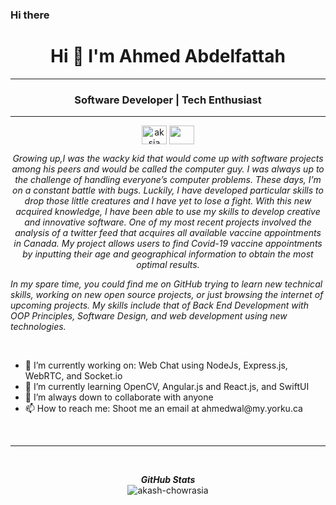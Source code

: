 ### Hi there 
<h1 align="center">Hi 👋 I'm Ahmed Abdelfattah</h1>
<hr>
<h3 align="center">Software Developer | Tech Enthusiast</h3>
<hr>
<p align="center">
<a href="https://www.linkedin.com/in/ahmedwab/" target="blank"><img align="center" src="https://cdn.jsdelivr.net/npm/simple-icons@1.2.0/icons/linkedin.svg" alt="aksia" height="30" width="40" /></a>
<a href = "mailto: ahmedwal@my.yorku.ca"><img align="center" src="https://cdn.jsdelivr.net/npm/simple-icons@1.2.0/icons/gmail.svg" height="30" width="40" /></a>
</p>

<p align="center">
  <em>
    Growing up,I was the wacky kid that would come up with software projects among his peers and would be called the computer guy. I was always up to the challenge of handling everyone’s computer problems.
These days, I’m on a constant battle with bugs. 
Luckily, I have developed particular skills to drop those little creatures and I have yet to lose a fight. With this new acquired knowledge, I have been able to use my skills to develop creative and innovative software. One of my most recent projects involved the analysis of a twitter feed that acquires all available vaccine appointments in Canada. My project allows users to find Covid-19 vaccine appointments by inputting their age and geographical information to obtain the most optimal results. 

In my spare time, you could find me on GitHub trying to learn new technical skills, working on new open source projects, or just browsing the internet of upcoming projects. My skills include that of Back End Development with OOP Principles, Software Design, and web development using new technologies.

    
  </em> 
</p>
<br>

 <ul align="left">
  <li> 🔭 I’m currently working on: Web Chat using NodeJs, Express.js, WebRTC, and Socket.io
   <li> 🌱 I’m currently learning OpenCV, Angular.js and React.js, and SwiftUI
   <li> 👯 I’m always down to collaborate with anyone
   <li> 📫 How to reach me: Shoot me an email at ahmedwal@my.yorku.ca
</ul>
<br>

<hr>
<br>
 <p align="center">
<i><b>GitHub Stats</b></i><br>
  <img align="center" src="https://github-readme-stats.vercel.app/api/top-langs?username=ahmedwab&show_icons=true&locale=en&layout=compact" alt="akash-chowrasia" />
</p>



<!--
**ahmedwab/ahmedwab** is a ✨ _special_ ✨ repository because its `README.md` (this file) appears on your GitHub profile.

Here are some ideas to get you started:

- 🔭 I’m currently working on ...
- 🌱 I’m currently learning ...
- 👯 I’m looking to collaborate on ...
- 🤔 I’m looking for help with ...
- 💬 Ask me about ...
- 📫 How to reach me: ...
- 😄 Pronouns: ...
- ⚡ Fun fact: ...
-->
